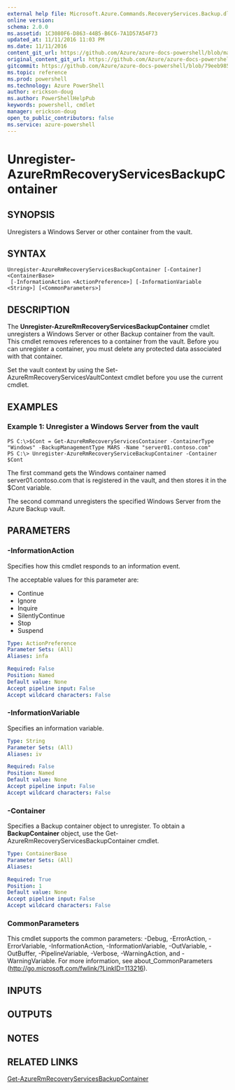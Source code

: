 ```yaml
---
external help file: Microsoft.Azure.Commands.RecoveryServices.Backup.dll-Help.xml
online version: 
schema: 2.0.0
ms.assetid: 1C3080F6-D863-44B5-B6C6-7A1D57A54F73
updated_at: 11/11/2016 11:03 PM
ms.date: 11/11/2016
content_git_url: https://github.com/Azure/azure-docs-powershell/blob/master/azureps-cmdlets-docs/ResourceManager/AzureRM.RecoveryServices.Backup/v2.1.0/Unregister-AzureRmRecoveryServicesBackupContainer.md
original_content_git_url: https://github.com/Azure/azure-docs-powershell/blob/master/azureps-cmdlets-docs/ResourceManager/AzureRM.RecoveryServices.Backup/v2.1.0/Unregister-AzureRmRecoveryServicesBackupContainer.md
gitcommit: https://github.com/Azure/azure-docs-powershell/blob/79eeb985ea480979357fb4695832a0c3d29a48bf/azureps-cmdlets-docs/ResourceManager/AzureRM.RecoveryServices.Backup/v2.1.0/Unregister-AzureRmRecoveryServicesBackupContainer.md
ms.topic: reference
ms.prod: powershell
ms.technology: Azure PowerShell
author: erickson-doug
ms.author: PowerShellHelpPub
keywords: powershell, cmdlet
manager: erickson-doug
open_to_public_contributors: false
ms.service: azure-powershell
---
```


# Unregister-AzureRmRecoveryServicesBackupContainer

## SYNOPSIS
Unregisters a Windows Server or other container from the vault.

## SYNTAX

```
Unregister-AzureRmRecoveryServicesBackupContainer [-Container] <ContainerBase>
 [-InformationAction <ActionPreference>] [-InformationVariable <String>] [<CommonParameters>]
```

## DESCRIPTION
The **Unregister-AzureRmRecoveryServicesBackupContainer** cmdlet unregisters a Windows Server or other Backup container from the vault.
This cmdlet removes references to a container from the vault.
Before you can unregister a container, you must delete any protected data associated with that container.

Set the vault context by using the Set-AzureRmRecoveryServicesVaultContext cmdlet before you use the current cmdlet.

## EXAMPLES

### Example 1: Unregister a Windows Server from the vault
```
PS C:\>$Cont = Get-AzureRmRecoveryServicesContainer -ContainerType "Windows" -BackupManagementType MARS -Name "server01.contoso.com"
PS C:\> Unregister-AzureRmRecoveryServiceBackupContainer -Container $Cont
```

The first command gets the Windows container named server01.contoso.com that is registered in the vault, and then stores it in the $Cont variable.

The second command unregisters the specified Windows Server from the Azure Backup vault.

## PARAMETERS

### -InformationAction
Specifies how this cmdlet responds to an information event.

The acceptable values for this parameter are:

- Continue
- Ignore
- Inquire
- SilentlyContinue
- Stop
- Suspend

```yaml
Type: ActionPreference
Parameter Sets: (All)
Aliases: infa

Required: False
Position: Named
Default value: None
Accept pipeline input: False
Accept wildcard characters: False
```

### -InformationVariable
Specifies an information variable.

```yaml
Type: String
Parameter Sets: (All)
Aliases: iv

Required: False
Position: Named
Default value: None
Accept pipeline input: False
Accept wildcard characters: False
```

### -Container
Specifies a Backup container object to unregister.
To obtain a **BackupContainer** object, use the Get-AzureRmRecoveryServicesBackupContainer cmdlet.

```yaml
Type: ContainerBase
Parameter Sets: (All)
Aliases: 

Required: True
Position: 1
Default value: None
Accept pipeline input: False
Accept wildcard characters: False
```

### CommonParameters
This cmdlet supports the common parameters: -Debug, -ErrorAction, -ErrorVariable, -InformationAction, -InformationVariable, -OutVariable, -OutBuffer, -PipelineVariable, -Verbose, -WarningAction, and -WarningVariable. For more information, see about_CommonParameters (http://go.microsoft.com/fwlink/?LinkID=113216).

## INPUTS

## OUTPUTS

## NOTES

## RELATED LINKS

[Get-AzureRmRecoveryServicesBackupContainer](xref:ResourceManager/AzureRM.RecoveryServices.Backup/v2.1.0/Get-AzureRmRecoveryServicesBackupContainer.md)


